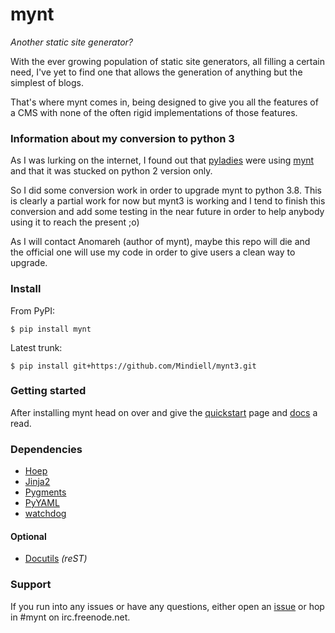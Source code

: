 # mynt

_Another static site generator?_

With the ever growing population of static site generators, all filling a certain need, I've yet to find one that allows the generation of anything but the simplest of blogs.

That's where mynt comes in, being designed to give you all the features of a CMS with none of the often rigid implementations of those features.


### Information about my conversion to python 3

As I was lurking on the internet, I found out that [pyladies][pyladies] were using [mynt][mynt] and that it was stucked on python 2 version only.

So I did some conversion work in order to upgrade mynt to python 3.8. This is clearly a partial work for now but mynt3 is working and I tend to finish this conversion and add some testing in the near future in order to help anybody using it to reach the present ;o)

As I will contact Anomareh (author of mynt), maybe this repo will die and the official one will use my code in order to give users a clean way to upgrade.


### Install

From PyPI:

    $ pip install mynt

Latest trunk:

    $ pip install git+https://github.com/Mindiell/mynt3.git


### Getting started

After installing mynt head on over and give the [quickstart][quickstart] page and [docs][docs] a read.


### Dependencies

+ [Hoep][hoep]
+ [Jinja2][jinja]
+ [Pygments][pygments]
+ [PyYAML][pyyaml]
+ [watchdog][watchdog]

#### Optional

+ [Docutils][docutils] _(reST)_


### Support

If you run into any issues or have any questions, either open an [issue][issues] or hop in #mynt on irc.freenode.net.


[docs]: http://mynt.uhnomoli.com/
[docutils]: http://docutils.sourceforge.net/
[hoep]: https://github.com/Anomareh/Hoep
[issues]: https://github.com/Mindiell/mynt3/issues
[jinja]: http://jinja.pocoo.org/
[pygments]: http://pygments.org/
[pyyaml]: http://pyyaml.org/
[quickstart]: http://mynt.uhnomoli.com/docs/quickstart/
[watchdog]: http://packages.python.org/watchdog/
[pyladies]: https://pyladies.com/
[mynt]: https://github.com/Anomareh/mynt
